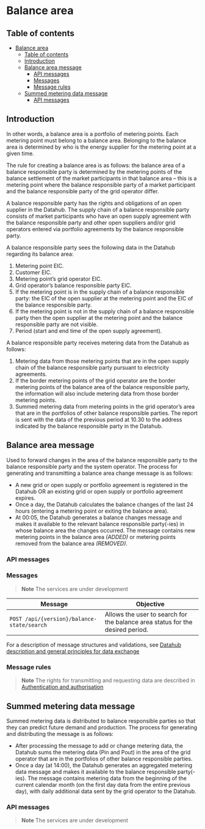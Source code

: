 ﻿# Balance area

## Table of contents

- [Balance area](#balance-area)
  - [Table of contents](#table-of-contents)
  - [Introduction](#introduction)
  - [Balance area message](#balance-area-message)
    - [API messages](#api-messages)
    - [Messages](#messages)
    - [Message rules](#message-rules)
  - [Summed metering data message](#summed-metering-data-message)
    - [API messages](#api-messages-1)

## Introduction

In other words, a balance area is a portfolio of metering points. Each metering point must belong to a balance area. Belonging to the balance area is determined by who is the energy supplier for the metering point at a given time.

The rule for creating a balance area is as follows: the balance area of a balance responsible party is determined by the metering points of the balance settlement of the market participants in that balance area – this is a metering point where the balance responsible party of a market participant and the balance responsible party of the grid operator differ.

A balance responsible party has the rights and obligations of an open supplier in the Datahub. The supply chain of a balance responsible party consists of market participants who have an open supply agreement with the balance responsible party and other open suppliers and/or grid operators entered via portfolio agreements by the balance responsible party.

A balance responsible party sees the following data in the Datahub regarding its balance area:

1. Metering point EIC.
2. Customer EIC.
3. Metering point’s grid operator EIC.
4. Grid operator’s balance responsible party EIC.
5. If the metering point is in the supply chain of a balance responsible party: the EIC of the open supplier at the metering point and the EIC of the balance responsible party.
6. If the metering point is not in the supply chain of a balance responsible party then the open supplier at the metering point and the balance responsible party are not visible.
7. Period (start and end time of the open supply agreement).

A balance responsible party receives metering data from the Datahub as follows:

1. Metering data from those metering points that are in the open supply chain of the balance responsible party pursuant to electricity agreements.
2. If the border metering points of the grid operator are the border metering points of the balance area of the balance responsible party, the information will also include metering data from those border metering points.
3. Summed metering data from metering points in the grid operator’s area that are in the portfolios of other balance responsible parties. The report is sent with the data of the previous period at 10.30 to the address indicated by the balance responsible party in the Datahub.

## Balance area message

Used to forward changes in the area of the balance responsible party to the balance responsible party and the system operator. The process for generating and transmitting a balance area change message is as follows:

- A new grid or open supply or portfolio agreement is registered in the Datahub OR an existing grid or open supply or portfolio agreement expires.
- Once a day, the Datahub calculates the balance changes of the last 24 hours (entering a metering point or exiting the balance area).
- At 00:05, the Datahub generates a balance changes message and makes it available to the relevant balance responsible party(-ies) in whose balance area the changes occurred. The message contains new metering points in the balance area *(ADDED)* or metering points removed from the balance area *(REMOVED)*.

### API messages

### Messages

> **Note**
> The services are under development

| Message                                    | Objective                                                                     |
|--------------------------------------------|-------------------------------------------------------------------------------|
| `POST /api/{version}/balance-state/search` | Allows the user to search for the balance area status for the desired period. |

For a description of message structures and validations, see [Datahub description and general principles for data exchange](01-datahub-description-and-general-principles-for-data-exchange.md)

### Message rules

> **Note**
> The rights for transmitting and requesting data are described in [Authentication and authorisation](02-authentication-and-authorisation.md)

## Summed metering data message

Summed metering data is distributed to balance responsible parties so that they can predict future demand and production. The process for generating and distributing the message is as follows:

- After processing the message to add or change metering data, the Datahub sums the metering data (Pin and Pout) in the area of the grid operator that are in the portfolios of other balance responsible parties.
- Once a day (at 14:00), the Datahub generates an aggregated metering data message and makes it available to the balance responsible party(-ies). The message contains metering data from the beginning of the current calendar month (on the first day data from the entire previous day), with daily additional data sent by the grid operator to the Datahub.

### API messages

> **Note**
> The services are under development

